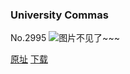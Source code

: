 ### University Commas
No.2995
![图片不见了~~~](https://imgs.xkcd.com/comics/university_commas.png)

[原址](https://xkcd.com//2995) [下载](https://imgs.xkcd.com/comics/university_commas.png)

